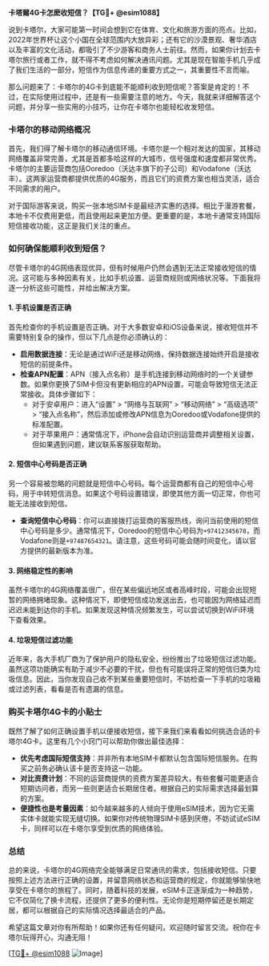 **卡塔爾4G卡怎麽收短信？【TG💪+ @esim1088】**

说到卡塔尔，大家可能第一时间会想到它在体育、文化和旅游方面的亮点。比如，2022年世界杯让这个小国在全球范围内大放异彩；还有它的沙漠景观、奢华酒店以及丰富的文化活动，都吸引了不少游客和商务人士前往。然而，如果你计划去卡塔尔旅行或者工作，就不得不考虑如何解决通讯问题。尤其是现在智能手机几乎成了我们生活的一部分，短信作为信息传递的重要方式之一，其重要性不言而喻。

那么问题来了：卡塔尔的4G卡到底能不能顺利收到短信呢？答案是肯定的！不过，在实际使用过程中，还是有一些需要注意的地方。今天，我就来详细解答这个问题，并分享一些实用的小技巧，让你在卡塔尔也能轻松收发短信。

### **卡塔尔的移动网络概况**

首先，我们得了解卡塔尔的移动通信环境。卡塔尔是一个相对发达的国家，其移动网络覆盖非常完善，尤其是首都多哈这样的大城市，信号强度和速度都非常优秀。卡塔尔的主要运营商包括Ooredoo（沃达丰旗下的子公司）和Vodafone（沃达丰）。这两家运营商都提供优质的4G服务，而且它们的资费方案也相当灵活，适合不同需求的用户。

对于国际游客来说，购买一张本地SIM卡是最经济实惠的选择。相比于漫游套餐，本地卡不仅费用更低，而且使用起来更加方便。更重要的是，本地卡通常支持国际短信接收功能，这正是我们关注的重点。

### **如何确保能顺利收到短信？**

尽管卡塔尔的4G网络表现优异，但有时候用户仍然会遇到无法正常接收短信的情况。这可能与多种因素有关，比如手机设置、运营商规则或网络状况等。下面我将逐一分析这些可能性，并给出解决方案。

#### **1. 手机设置是否正确**

首先检查你的手机设置是否正确。对于大多数安卓和iOS设备来说，接收短信并不需要特别复杂的操作，但以下几点是你必须确认的：

- **启用数据连接**：无论是通过WiFi还是移动网络，保持数据连接始终开启是接收短信的前提条件。
- **检查APN配置**：APN（接入点名称）是手机连接到移动网络时的一个关键参数。如果你更换了SIM卡但没有更新相应的APN设置，可能会导致短信无法正常接收。具体步骤如下：
  - 对于安卓用户：进入“设置” > “网络与互联网” > “移动网络” > “高级选项” > “接入点名称”，然后添加或修改APN信息为Ooredoo或Vodafone提供的标准配置。
  - 对于苹果用户：通常情况下，iPhone会自动识别运营商并调整相关设置，但如果遇到问题，建议联系客服获取帮助。

#### **2. 短信中心号码是否正确**

另一个容易被忽略的问题就是短信中心号码。每个运营商都有自己的短信中心号码，用于中转短信消息。如果这个号码设置错误，即使其他方面一切正常，你也可能无法接收到短信。

- **查询短信中心号码**：你可以直接拨打运营商的客服热线，询问当前使用的短信中心号码是多少。通常情况下，Ooredoo的短信中心号码为`+97412345678`，而Vodafone则是`+97487654321`。请注意，这些号码可能会随时间变化，请以官方提供的最新版本为准。

#### **3. 网络稳定性的影响**

虽然卡塔尔的4G网络覆盖很广，但在某些偏远地区或者高峰时段，可能会出现短暂的网络拥堵现象。这种情况下，即使短信成功发送出去，也可能因为网络延迟而迟迟未能到达你的手机。如果发现这种情况频繁发生，可以尝试切换到WiFi环境下查看效果。

#### **4. 垃圾短信过滤功能**

近年来，各大手机厂商为了保护用户的隐私安全，纷纷推出了垃圾短信过滤功能。虽然这项功能确实有助于减少不必要的干扰，但也有可能误将正常的短信归类为垃圾信息。因此，当你发现自己收不到某些重要短信时，不妨检查一下手机的垃圾箱或过滤列表，看看是否有遗漏的信息。

### **购买卡塔尔4G卡的小贴士**

既然了解了如何正确设置手机以便接收短信，接下来我们来看看如何挑选合适的卡塔尔4G卡。这里有几个小窍门可以帮助你做出最佳选择：

- **优先考虑国际短信支持**：并非所有本地SIM卡都默认包含国际短信服务。在购买之前务必确认该卡是否支持这一功能。
- **对比资费计划**：不同的运营商提供的资费方案差异较大，有些套餐可能更适合短期访问者，而另一些则更适合长期居住者。根据自己的实际需求选择最划算的方案。
- **便捷性也是考量因素**：如今越来越多的人倾向于使用eSIM技术，因为它无需实体卡就能实现无缝切换。如果你对传统物理SIM卡感到厌倦，不妨试试eSIM卡，同样可以在卡塔尔享受到优质的网络体验。

### **总结**

总的来说，卡塔尔的4G网络完全能够满足日常通讯的需求，包括接收短信。只要按照上述方法进行正确的设置，并留意网络状态和运营商的规定，你就能够愉快地享受在卡塔尔的旅程了。同时，随着科技的发展，eSIM卡正逐渐成为一种趋势，它不仅简化了换卡流程，还提供了更多的便利性。无论你是短期停留还是长期定居，都可以根据自己的实际情况选择最适合的产品。

希望这篇文章对你有所帮助！如果你还有任何疑问，欢迎随时留言交流。祝你在卡塔尔玩得开心，沟通无阻！

[[TG💪+ @esim1088](https://t.me/s/esim1088) ![Image](https://i.postimg.cc/4NQfJmqS/Snipaste-2025-05-13-00-14-12.png)]